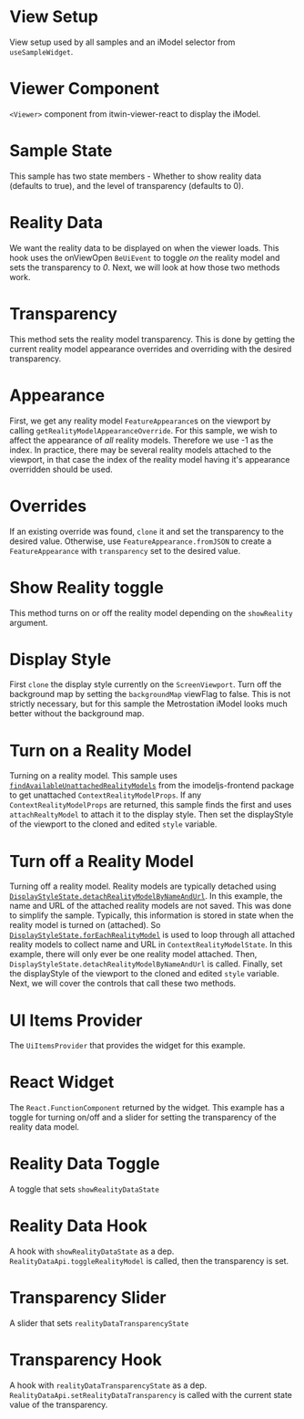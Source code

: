[_metadata_:file]:- "RealityDataApp.tsx"
[_metadata_:start]:- "16"
[_metadata_:end]:- "22"
[_metadata_:skip]:- "true"

# View Setup

View setup used by all samples and an iModel selector from `useSampleWidget`.

[_metadata_:file]:- "RealityDataApp.tsx"
[_metadata_:start]:- "28"
[_metadata_:end]:- "37"
[_metadata_:skip]:- "true"

# Viewer Component

`<Viewer>` component from itwin-viewer-react to display the iModel.

[_metadata_:file]:- "RealityDataWidget.tsx"
[_metadata_:start]:- "16"
[_metadata_:end]:- "17"

# Sample State

This sample has two state members - Whether to show reality data (defaults to true), and the level of transparency (defaults to 0).

[_metadata_:file]:- "RealityDataWidget.tsx"
[_metadata_:start]:- "19"
[_metadata_:end]:- "26"

# Reality Data

We want the reality data to be displayed on when the viewer loads. This hook uses the onViewOpen `BeUiEvent` to toggle _on_ the reality model and sets the transparency to _0_. Next, we will look at how those two methods work.

[_metadata_:file]:- "RealityDataApi.ts"
[_metadata_:start]:- "40"
[_metadata_:end]:- "45"

# Transparency

This method sets the reality model transparency. This is done by getting the current reality model appearance overrides and overriding with the desired transparency.

[_metadata_:file]:- "RealityDataApi.ts"
[_metadata_:start]:- "43"
[_metadata_:end]:- "43"

# Appearance

First, we get any reality model `FeatureAppearance`s on the viewport by calling `getRealityModelAppearanceOverride`. For this sample, we wish to affect the appearance of *all* reality models. Therefore we use -1 as the index. In practice, there may be several reality models attached to the viewport, in that case the index of the reality model having it's appearance overridden should be used.

[_metadata_:file]:- "RealityDataApi.ts"
[_metadata_:start]:- "44"
[_metadata_:end]:- "44"

# Overrides

If an existing override was found, `clone` it and set the transparency to the desired value. Otherwise, use `FeatureAppearance.fromJSON` to create a `FeatureAppearance` with `transparency` set to the desired value.

[_metadata_:file]:- "RealityDataApi.ts"
[_metadata_:start]:- "14"
[_metadata_:end]:- "38"

# Show Reality toggle

This method turns on or off the reality model depending on the `showReality` argument.

[_metadata_:file]:- "RealityDataApi.ts"
[_metadata_:start]:- "15"
[_metadata_:end]:- "18"

# Display Style

First `clone` the display style currently on the `ScreenViewport`. Turn off the background map by setting the `backgroundMap` viewFlag to false. This is not strictly necessary, but for this sample the Metrostation iModel looks much better without the background map.

[_metadata_:file]:- "RealityDataApi.ts"
[_metadata_:start]:- "20"
[_metadata_:end]:- "27"

# Turn on a Reality Model

Turning on a reality model. This sample uses [`findAvailableUnattachedRealityModels`](https://github.com/imodeljs/imodeljs/blob/master/core/frontend/src/ContextRealityModelState.ts#L132) from the imodeljs-frontend package to get unattached `ContextRealityModelProps`. If any `ContextRealityModelProps` are returned, this sample finds the first and uses `attachRealtyModel` to attach it to the display style. Then set the displayStyle of the viewport to the cloned and edited `style` variable.

[_metadata_:file]:- "RealityDataApi.ts"
[_metadata_:start]:- "28"
[_metadata_:end]:- "37"

# Turn off a Reality Model

Turning off a reality model. Reality models are typically detached using [`DisplayStyleState.detachRealityModelByNameAndUrl`](https://www.itwinjs.org/reference/imodeljs-frontend/views/displaystylestate/detachrealitymodelbynameandurl/). In this example, the name and URL of the attached reality models are not saved. This was done to simplify the sample. Typically, this information is stored in state when the reality model is turned on (attached). So [`DisplayStyleState.forEachRealityModel`](https://www.itwinjs.org/reference/imodeljs-frontend/views/displaystylestate/foreachrealitymodel/) is used to loop through all attached reality models to collect name and URL in `ContextRealityModelState`. In this example, there will only ever be one reality model attached. Then, `DisplayStyleState.detachRealityModelByNameAndUrl` is called. Finally, set the displayStyle of the viewport to the cloned and edited `style` variable. Next, we will cover the controls that call these two methods.

[_metadata_:file]:- "RealityDataWidget.tsx"
[_metadata_:start]:- "83"
[_metadata_:end]:- "101"
[_metadata_:skip]:- "true"

# UI Items Provider

The `UiItemsProvider` that provides the widget for this example.

[_metadata_:file]:- "RealityDataWidget.tsx"
[_metadata_:start]:- "71"
[_metadata_:end]:- "80"
[_metadata_:skip]:- "true"

# React Widget

The `React.FunctionComponent` returned by the widget. This example has a toggle for turning on/off and a slider for setting the transparency of the reality data model.

[_metadata_:file]:- "RealityDataWidget.tsx"
[_metadata_:start]:- "49"
[_metadata_:end]:- "58"

# Reality Data Toggle

A toggle that sets `showRealityDataState`

[_metadata_:file]:- "RealityDataWidget.tsx"
[_metadata_:start]:- "36"
[_metadata_:end]:- "47"

# Reality Data Hook

A hook with `showRealityDataState` as a dep. `RealityDataApi.toggleRealityModel` is called, then the transparency is set.

[_metadata_:file]:- "RealityDataWidget.tsx"
[_metadata_:start]:- "60"
[_metadata_:end]:- "69"

# Transparency Slider

A slider that sets `realityDataTransparencyState`

[_metadata_:file]:- "RealityDataWidget.tsx"
[_metadata_:start]:- "28"
[_metadata_:end]:- "34"

# Transparency Hook

A hook with `realityDataTransparencyState` as a dep. `RealityDataApi.setRealityDataTransparency` is called with the current state value of the transparency.
